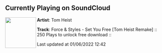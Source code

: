 ## Currently Playing on SoundCloud

[<img align="left" width="100" src="https://i1.sndcdn.com/artworks-c75c6Vz1hlt7sno0-ziJipA-t500x500.jpg">](https://soundcloud.com/tomheist/force-styles-set-you-free-tom-heist-remake)

**Artist**: Tom Heist 

**Track**: Force & Styles - Set You Free [Tom Heist Remake] :: 250 Plays to unlock free download ::

Last updated at 01/06/2022 12:42
